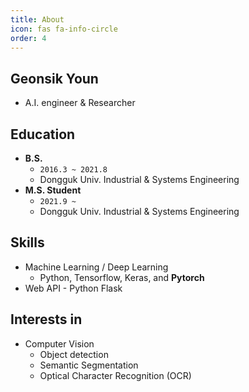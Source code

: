 ```yaml
---
title: About
icon: fas fa-info-circle
order: 4
---
```


## Geonsik Youn
- A.I. engineer & Researcher

## Education
- **B.S.**
  - `2016.3 ~ 2021.8`
  - Dongguk Univ. Industrial & Systems Engineering
- **M.S. Student**
  - `2021.9 ~ `
  - Dongguk Univ. Industrial & Systems Engineering

## Skills
- Machine Learning / Deep Learning
  - Python, Tensorflow, Keras, and **Pytorch**
- Web API - Python Flask

## Interests in
- Computer Vision
  - Object detection
  - Semantic Segmentation
  - Optical Character Recognition (OCR)

